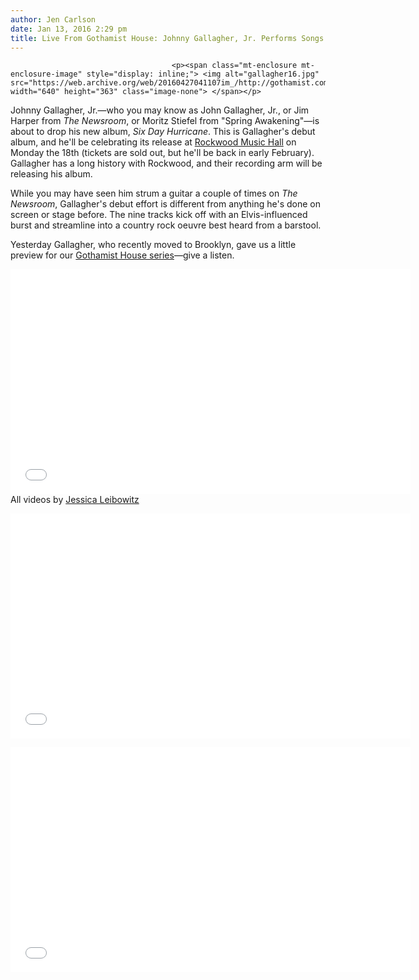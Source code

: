 ```yaml
---
author: Jen Carlson
date: Jan 13, 2016 2:29 pm
title: Live From Gothamist House: Johnny Gallagher, Jr. Performs Songs From His Debut Album
---
```


	
										<p><span class="mt-enclosure mt-enclosure-image" style="display: inline;"> <img alt="gallagher16.jpg" src="https://web.archive.org/web/20160427041107im_/http://gothamist.com/attachments/arts_jen/gallagher16.jpg" width="640" height="363" class="image-none"> </span></p>

<p>Johnny Gallagher, Jr.&#x2014;who you may know as John Gallagher, Jr., or Jim Harper from <em>The Newsroom</em>, or Moritz Stiefel from &quot;Spring Awakening&quot;&#x2014;is about to drop his new album, <em>Six Day Hurricane</em>. This is Gallagher&apos;s debut album, and he&apos;ll be celebrating its release at <a href="https://web.archive.org/web/20160427041107/http://rockwoodmusichall.com/">Rockwood Music Hall</a> on Monday the 18th (tickets are sold out, but he&apos;ll be back in early February). Gallagher has a long history with Rockwood, and their recording arm will be releasing his album.</p>

<p>While you may have seen him strum a guitar a couple of times on <em>The Newsroom</em>, Gallagher&apos;s debut effort is different from anything he&apos;s done on screen or stage before. The nine tracks kick off with an Elvis-influenced burst and streamline into a country rock oeuvre best heard from a barstool.</p>

<p>Yesterday Gallagher, who recently moved to Brooklyn, gave us a little preview for our <a href="https://web.archive.org/web/20160427041107/http://gothamist.com/tags/gothamisthouse">Gothamist House series</a>&#x2014;give a listen.</p>

<p><iframe frameborder="0" width="640" height="360" src="//web.archive.org/web/20160427041107if_/http://www.dailymotion.com/embed/video/k33x0FDf9i6e4weNVjH" allowfullscreen></iframe><br>
<span class="photo_caption">All videos by <a href="https://web.archive.org/web/20160427041107/http://www.jleibowitz.com/">Jessica Leibowitz</a></span> </p>

<p><iframe frameborder="0" width="640" height="360" src="//web.archive.org/web/20160427041107if_/http://www.dailymotion.com/embed/video/k4pZj8OjorC74DeNVKD" allowfullscreen></iframe></p>

<p><iframe frameborder="0" width="640" height="360" src="//web.archive.org/web/20160427041107if_/http://www.dailymotion.com/embed/video/k7bRcoo85zTRNieNWF2" allowfullscreen></iframe></p>					
										
									
				